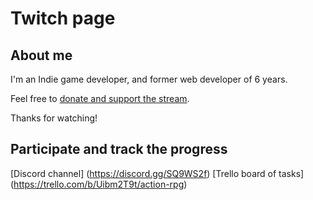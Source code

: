 # Twitch page

## About me

I'm an Indie game developer, and former web developer of 6 years.

Feel free to [donate and support the stream](https://ko-fi.com/lelandkwong).

Thanks for watching!

## Participate and track the progress

[Discord channel] (https://discord.gg/SQ9WS2f)
[Trello board of tasks] (https://trello.com/b/Uibm2T9t/action-rpg)